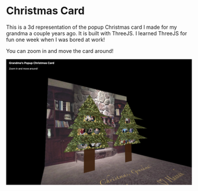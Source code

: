 # Christmas Card

This is a 3d representation of the popup Christmas card I made for my grandma a couple years ago. It is built with ThreeJS. I learned ThreeJS for fun one week when I was bored at work! 

You can zoom in and move the card around!

![Screenshot of page](https://github.com/HannahRipley17/christmascard/blob/main/img/screenshot.png?raw=true)